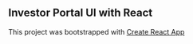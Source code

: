 
## Investor Portal UI with React
This project was bootstrapped with [Create React App](https://github.com/facebookincubator/create-react-app)
